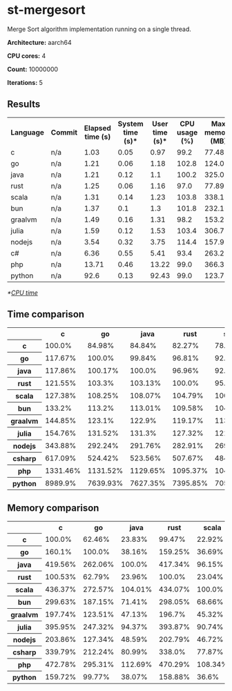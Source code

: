 # st-mergesort

Merge Sort algorithm implementation running on a single thread.

**Architecture:** aarch64

**CPU cores:** 4

**Count:** 10000000

**Iterations:** 5

## Results

<table>
  <tr>
    <th>Language</th>
    <th>Commit</th>
    <th>Elapsed time (s)</th>
    <th>System time (s)*</th>
    <th>User time (s)*</th>
    <th>CPU usage (%)</th>
    <th>Max memory (MB)</th>
  </tr>
  <tr>
    <td>c</td>
    <td>
      n/a
    </td>
    <td>1.03</td>
    <td>0.05</td>
    <td>0.97</td>
    <td>99.2</td>
    <td>77.48</td>
  </tr>
  <tr>
    <td>go</td>
    <td>
      n/a
    </td>
    <td>1.21</td>
    <td>0.06</td>
    <td>1.18</td>
    <td>102.8</td>
    <td>124.05</td>
  </tr>
  <tr>
    <td>java</td>
    <td>
      n/a
    </td>
    <td>1.21</td>
    <td>0.12</td>
    <td>1.1</td>
    <td>100.2</td>
    <td>325.08</td>
  </tr>
  <tr>
    <td>rust</td>
    <td>
      n/a
    </td>
    <td>1.25</td>
    <td>0.06</td>
    <td>1.16</td>
    <td>97.0</td>
    <td>77.89</td>
  </tr>
  <tr>
    <td>scala</td>
    <td>
      n/a
    </td>
    <td>1.31</td>
    <td>0.14</td>
    <td>1.23</td>
    <td>103.8</td>
    <td>338.11</td>
  </tr>
  <tr>
    <td>bun</td>
    <td>
      n/a
    </td>
    <td>1.37</td>
    <td>0.1</td>
    <td>1.3</td>
    <td>101.8</td>
    <td>232.16</td>
  </tr>
  <tr>
    <td>graalvm</td>
    <td>
      n/a
    </td>
    <td>1.49</td>
    <td>0.16</td>
    <td>1.31</td>
    <td>98.2</td>
    <td>153.22</td>
  </tr>
  <tr>
    <td>julia</td>
    <td>
      n/a
    </td>
    <td>1.59</td>
    <td>0.12</td>
    <td>1.53</td>
    <td>103.4</td>
    <td>306.79</td>
  </tr>
  <tr>
    <td>nodejs</td>
    <td>
      n/a
    </td>
    <td>3.54</td>
    <td>0.32</td>
    <td>3.75</td>
    <td>114.4</td>
    <td>157.96</td>
  </tr>
  <tr>
    <td>c#</td>
    <td>
      n/a
    </td>
    <td>6.36</td>
    <td>0.55</td>
    <td>5.41</td>
    <td>93.4</td>
    <td>263.28</td>
  </tr>
  <tr>
    <td>php</td>
    <td>
      n/a
    </td>
    <td>13.71</td>
    <td>0.46</td>
    <td>13.22</td>
    <td>99.0</td>
    <td>366.32</td>
  </tr>
  <tr>
    <td>python</td>
    <td>
      n/a
    </td>
    <td>92.6</td>
    <td>0.13</td>
    <td>92.43</td>
    <td>99.0</td>
    <td>123.76</td>
  </tr>
</table>

*\*[CPU time](https://en.wikipedia.org/wiki/CPU_time)*

## Time comparison

<table>
  <tr>
    <th></th>
    <th>c</th>
    <th>go</th>
    <th>java</th>
    <th>rust</th>
    <th>scala</th>
    <th>bun</th>
    <th>graalvm</th>
    <th>julia</th>
    <th>nodejs</th>
    <th>csharp</th>
    <th>php</th>
    <th>python</th>
  </tr>
  <tr>
    <th>c</th>
    <td>100.0%</td>
    <td>84.98%</td>
    <td>84.84%</td>
    <td>82.27%</td>
    <td>78.51%</td>
    <td>75.07%</td>
    <td>69.03%</td>
    <td>64.62%</td>
    <td>29.08%</td>
    <td>16.21%</td>
    <td>7.51%</td>
    <td>1.11%</td>
  </tr>
  <tr>
    <th>go</th>
    <td>117.67%</td>
    <td>100.0%</td>
    <td>99.84%</td>
    <td>96.81%</td>
    <td>92.38%</td>
    <td>88.34%</td>
    <td>81.23%</td>
    <td>76.04%</td>
    <td>34.22%</td>
    <td>19.07%</td>
    <td>8.84%</td>
    <td>1.31%</td>
  </tr>
  <tr>
    <th>java</th>
    <td>117.86%</td>
    <td>100.17%</td>
    <td>100.0%</td>
    <td>96.96%</td>
    <td>92.53%</td>
    <td>88.48%</td>
    <td>81.37%</td>
    <td>76.16%</td>
    <td>34.27%</td>
    <td>19.1%</td>
    <td>8.85%</td>
    <td>1.31%</td>
  </tr>
  <tr>
    <th>rust</th>
    <td>121.55%</td>
    <td>103.3%</td>
    <td>103.13%</td>
    <td>100.0%</td>
    <td>95.43%</td>
    <td>91.25%</td>
    <td>83.91%</td>
    <td>78.54%</td>
    <td>35.35%</td>
    <td>19.7%</td>
    <td>9.13%</td>
    <td>1.35%</td>
  </tr>
  <tr>
    <th>scala</th>
    <td>127.38%</td>
    <td>108.25%</td>
    <td>108.07%</td>
    <td>104.79%</td>
    <td>100.0%</td>
    <td>95.63%</td>
    <td>87.94%</td>
    <td>82.31%</td>
    <td>37.04%</td>
    <td>20.64%</td>
    <td>9.57%</td>
    <td>1.42%</td>
  </tr>
  <tr>
    <th>bun</th>
    <td>133.2%</td>
    <td>113.2%</td>
    <td>113.01%</td>
    <td>109.58%</td>
    <td>104.57%</td>
    <td>100.0%</td>
    <td>91.96%</td>
    <td>86.07%</td>
    <td>38.74%</td>
    <td>21.59%</td>
    <td>10.0%</td>
    <td>1.48%</td>
  </tr>
  <tr>
    <th>graalvm</th>
    <td>144.85%</td>
    <td>123.1%</td>
    <td>122.9%</td>
    <td>119.17%</td>
    <td>113.72%</td>
    <td>108.75%</td>
    <td>100.0%</td>
    <td>93.6%</td>
    <td>42.12%</td>
    <td>23.47%</td>
    <td>10.88%</td>
    <td>1.61%</td>
  </tr>
  <tr>
    <th>julia</th>
    <td>154.76%</td>
    <td>131.52%</td>
    <td>131.3%</td>
    <td>127.32%</td>
    <td>121.49%</td>
    <td>116.18%</td>
    <td>106.84%</td>
    <td>100.0%</td>
    <td>45.0%</td>
    <td>25.08%</td>
    <td>11.62%</td>
    <td>1.72%</td>
  </tr>
  <tr>
    <th>nodejs</th>
    <td>343.88%</td>
    <td>292.24%</td>
    <td>291.76%</td>
    <td>282.91%</td>
    <td>269.97%</td>
    <td>258.16%</td>
    <td>237.4%</td>
    <td>222.21%</td>
    <td>100.0%</td>
    <td>55.73%</td>
    <td>25.83%</td>
    <td>3.83%</td>
  </tr>
  <tr>
    <th>csharp</th>
    <td>617.09%</td>
    <td>524.42%</td>
    <td>523.56%</td>
    <td>507.67%</td>
    <td>484.45%</td>
    <td>463.27%</td>
    <td>426.01%</td>
    <td>398.75%</td>
    <td>179.45%</td>
    <td>100.0%</td>
    <td>46.35%</td>
    <td>6.86%</td>
  </tr>
  <tr>
    <th>php</th>
    <td>1331.46%</td>
    <td>1131.52%</td>
    <td>1129.65%</td>
    <td>1095.37%</td>
    <td>1045.27%</td>
    <td>999.56%</td>
    <td>919.17%</td>
    <td>860.35%</td>
    <td>387.18%</td>
    <td>215.76%</td>
    <td>100.0%</td>
    <td>14.81%</td>
  </tr>
  <tr>
    <th>python</th>
    <td>8989.9%</td>
    <td>7639.93%</td>
    <td>7627.35%</td>
    <td>7395.85%</td>
    <td>7057.62%</td>
    <td>6748.98%</td>
    <td>6206.17%</td>
    <td>5809.03%</td>
    <td>2614.23%</td>
    <td>1456.83%</td>
    <td>675.19%</td>
    <td>100.0%</td>
  </tr>
</table>

## Memory comparison

<table>
  <tr>
    <th></th>
    <th>c</th>
    <th>go</th>
    <th>java</th>
    <th>rust</th>
    <th>scala</th>
    <th>bun</th>
    <th>graalvm</th>
    <th>julia</th>
    <th>nodejs</th>
    <th>csharp</th>
    <th>php</th>
    <th>python</th>
  </tr>
  <tr>
    <th>c</th>
    <td>100.0%</td>
    <td>62.46%</td>
    <td>23.83%</td>
    <td>99.47%</td>
    <td>22.92%</td>
    <td>33.37%</td>
    <td>50.57%</td>
    <td>25.26%</td>
    <td>49.05%</td>
    <td>29.43%</td>
    <td>21.15%</td>
    <td>62.61%</td>
  </tr>
  <tr>
    <th>go</th>
    <td>160.1%</td>
    <td>100.0%</td>
    <td>38.16%</td>
    <td>159.25%</td>
    <td>36.69%</td>
    <td>53.43%</td>
    <td>80.96%</td>
    <td>40.43%</td>
    <td>78.53%</td>
    <td>47.12%</td>
    <td>33.86%</td>
    <td>100.23%</td>
  </tr>
  <tr>
    <th>java</th>
    <td>419.56%</td>
    <td>262.06%</td>
    <td>100.0%</td>
    <td>417.34%</td>
    <td>96.15%</td>
    <td>140.03%</td>
    <td>212.17%</td>
    <td>105.96%</td>
    <td>205.81%</td>
    <td>123.48%</td>
    <td>88.74%</td>
    <td>262.68%</td>
  </tr>
  <tr>
    <th>rust</th>
    <td>100.53%</td>
    <td>62.79%</td>
    <td>23.96%</td>
    <td>100.0%</td>
    <td>23.04%</td>
    <td>33.55%</td>
    <td>50.84%</td>
    <td>25.39%</td>
    <td>49.31%</td>
    <td>29.59%</td>
    <td>21.26%</td>
    <td>62.94%</td>
  </tr>
  <tr>
    <th>scala</th>
    <td>436.37%</td>
    <td>272.57%</td>
    <td>104.01%</td>
    <td>434.07%</td>
    <td>100.0%</td>
    <td>145.64%</td>
    <td>220.68%</td>
    <td>110.21%</td>
    <td>214.05%</td>
    <td>128.42%</td>
    <td>92.3%</td>
    <td>273.21%</td>
  </tr>
  <tr>
    <th>bun</th>
    <td>299.63%</td>
    <td>187.15%</td>
    <td>71.41%</td>
    <td>298.05%</td>
    <td>68.66%</td>
    <td>100.0%</td>
    <td>151.52%</td>
    <td>75.67%</td>
    <td>146.98%</td>
    <td>88.18%</td>
    <td>63.37%</td>
    <td>187.59%</td>
  </tr>
  <tr>
    <th>graalvm</th>
    <td>197.74%</td>
    <td>123.51%</td>
    <td>47.13%</td>
    <td>196.7%</td>
    <td>45.32%</td>
    <td>66.0%</td>
    <td>100.0%</td>
    <td>49.94%</td>
    <td>97.0%</td>
    <td>58.2%</td>
    <td>41.83%</td>
    <td>123.8%</td>
  </tr>
  <tr>
    <th>julia</th>
    <td>395.95%</td>
    <td>247.32%</td>
    <td>94.37%</td>
    <td>393.87%</td>
    <td>90.74%</td>
    <td>132.15%</td>
    <td>200.24%</td>
    <td>100.0%</td>
    <td>194.23%</td>
    <td>116.53%</td>
    <td>83.75%</td>
    <td>247.9%</td>
  </tr>
  <tr>
    <th>nodejs</th>
    <td>203.86%</td>
    <td>127.34%</td>
    <td>48.59%</td>
    <td>202.79%</td>
    <td>46.72%</td>
    <td>68.04%</td>
    <td>103.09%</td>
    <td>51.49%</td>
    <td>100.0%</td>
    <td>60.0%</td>
    <td>43.12%</td>
    <td>127.63%</td>
  </tr>
  <tr>
    <th>csharp</th>
    <td>339.79%</td>
    <td>212.24%</td>
    <td>80.99%</td>
    <td>338.0%</td>
    <td>77.87%</td>
    <td>113.4%</td>
    <td>171.83%</td>
    <td>85.82%</td>
    <td>166.68%</td>
    <td>100.0%</td>
    <td>71.87%</td>
    <td>212.74%</td>
  </tr>
  <tr>
    <th>php</th>
    <td>472.78%</td>
    <td>295.31%</td>
    <td>112.69%</td>
    <td>470.29%</td>
    <td>108.34%</td>
    <td>157.79%</td>
    <td>239.09%</td>
    <td>119.4%</td>
    <td>231.91%</td>
    <td>139.14%</td>
    <td>100.0%</td>
    <td>296.0%</td>
  </tr>
  <tr>
    <th>python</th>
    <td>159.72%</td>
    <td>99.77%</td>
    <td>38.07%</td>
    <td>158.88%</td>
    <td>36.6%</td>
    <td>53.31%</td>
    <td>80.77%</td>
    <td>40.34%</td>
    <td>78.35%</td>
    <td>47.01%</td>
    <td>33.78%</td>
    <td>100.0%</td>
  </tr>
</table>
